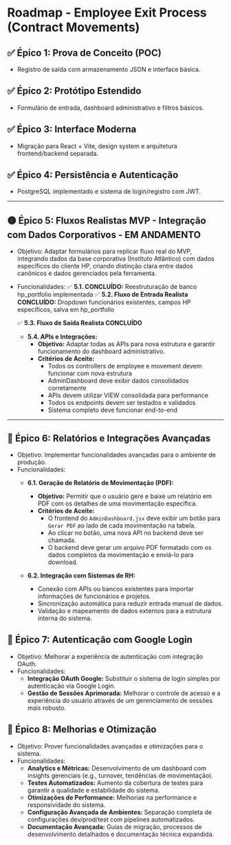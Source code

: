# Roadmap - Employee Exit Process (Contract Movements)

## ✅ Épico 1: Prova de Conceito (POC)
- Registro de saída com armazenamento JSON e interface básica.

## ✅ Épico 2: Protótipo Estendido  
- Formulário de entrada, dashboard administrativo e filtros básicos.

## ✅ Épico 3: Interface Moderna
- Migração para React + Vite, design system e arquitetura frontend/backend separada.

## ✅ Épico 4: Persistência e Autenticação
- PostgreSQL implementado e sistema de login/registro com JWT.

---

## 🟡 Épico 5: Fluxos Realistas MVP - Integração com Dados Corporativos - EM ANDAMENTO
- Objetivo: Adaptar formulários para replicar fluxo real do MVP, integrando dados da base corporativa (Instituto Atlântico) com dados específicos do cliente HP, criando distinção clara entre dados canônicos e dados gerenciados pela ferramenta.
- Funcionalidades:
   ✅ **5.1. CONCLUÍDO:** Reestruturação de banco hp_portfolio implementada
   ✅ **5.2. Fluxo de Entrada Realista CONCLUÍDO:** Dropdown funcionários existentes, campos HP específicos, salva em hp_portfolio

   ✅ **5.3. Fluxo de Saída Realista CONCLUÍDO**

  - **5.4. APIs e Integrações:**
    - **Objetivo:** Adaptar todas as APIs para nova estrutura e garantir funcionamento do dashboard administrativo.
    - **Critérios de Aceite:**
      - Todos os controllers de employee e movement devem funcionar com nova estrutura
      - AdminDashboard deve exibir dados consolidados corretamente
      - APIs devem utilizar VIEW consolidada para performance
      - Todos os endpoints devem ser testados e validados
      - Sistema completo deve funcionar end-to-end

---

## 🔮 Épico 6: Relatórios e Integrações Avançadas
- Objetivo: Implementar funcionalidades avançadas para o ambiente de produção.
- Funcionalidades:
  - **6.1. Geração de Relatório de Movimentação (PDF):**
    - **Objetivo:** Permitir que o usuário gere e baixe um relatório em PDF com os detalhes de uma movimentação específica.
    - **Critérios de Aceite:**
      - O frontend do `AdminDashboard.jsx` deve exibir um botão para `Gerar PDF` ao lado de cada movimentação na tabela.
      - Ao clicar no botão, uma nova API no backend deve ser chamada.
      - O backend deve gerar um arquivo PDF formatado com os dados completos da movimentação e enviá-lo para download.

  - **6.2. Integração com Sistemas de RH:**
    - Conexão com APIs ou bancos existentes para importar informações de funcionários e projetos.
    - Sincronização automática para reduzir entrada manual de dados.
    - Validação e mapeamento de dados externos para a estrutura interna do sistema.

## 🔮 Épico 7: Autenticação com Google Login
- Objetivo: Melhorar a experiência de autenticação com integração OAuth.
- Funcionalidades:
  - **Integração OAuth Google:** Substituir o sistema de login simples por autenticação via Google Login.
  - **Gestão de Sessões Aprimorada:** Melhorar o controle de acesso e a experiência do usuário através de um gerenciamento de sessões mais robusto.

## 🔮 Épico 8: Melhorias e Otimização
- Objetivo: Prover funcionalidades avançadas e otimizações para o sistema.
- Funcionalidades:
  - **Analytics e Métricas:** Desenvolvimento de um dashboard com insights gerenciais (e.g., turnover, tendências de movimentação).
  - **Testes Automatizados:** Aumento da cobertura de testes para garantir a qualidade e estabilidade do sistema.
  - **Otimizações de Performance:** Melhorias na performance e responsividade do sistema.
  - **Configuração Avançada de Ambientes:** Separação completa de configurações dev/prod/test com pipelines automatizados.
  - **Documentação Avançada:** Guias de migração, processos de desenvolvimento detalhados e documentação técnica expandida.
